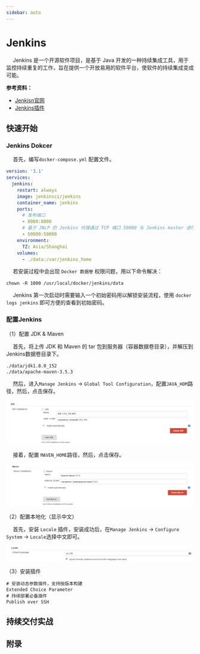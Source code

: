 ```yaml
---
sidebar: auto
---
```


# Jenkins

​	　Jenkins 是一个开源软件项目，是基于 Java 开发的一种持续集成工具，用于监控持续重复的工作，旨在提供一个开放易用的软件平台，使软件的持续集成变成可能。



**参考资料：**

- [Jenkisn官网](https://www.jenkins.io/)
- [Jenkins插件](https://plugins.jenkins.io/)



## 快速开始

### Jenkins Dokcer

​	　首先，编写`docker-compose.yml` 配置文件。

```yaml
version: '3.1'
services:
  jenkins:
    restart: always
    image: jenkinsci/jenkins
    container_name: jenkins
    ports:
      # 发布端口
      - 8080:8080
      # 基于 JNLP 的 Jenkins 代理通过 TCP 端口 50000 与 Jenkins master 进行通信
      - 50000:50000
    environment:
      TZ: Asia/Shanghai
    volumes:
      - ./data:/var/jenkins_home
```

​	　若安装过程中会出现 `Docker 数据卷` 权限问题，用以下命令解决：

```text
chown -R 1000 /usr/local/docker/jenkins/data
```

​	　Jenkins 第一次启动时需要输入一个初始密码用以解锁安装流程，使用 `docker logs jenkins` 即可方便的查看到初始密码。



### 配置Jenkins

（1）配置 JDK & Maven

​	　首先，将上传 JDK 和 Maven 的 tar 包到服务器（容器数据卷目录），并解压到Jenkins数据卷目录下。

```
./data/jdk1.8.0_152
./data/apache-maven-3.5.3
```

​	　然后，进入`Manage Jenkins` -> `Global Tool Configuration`，配置`JAVA_HOM`路径，然后，点击保存。

![Lusifer_20181029023809](./images/Lusifer_20181029023809.png)

​	　接着，配置 `MAVEN_HOME`路径，然后，点击保存。

![Lusifer_20181029024653](./images/Lusifer_20181029024653.png)



（2）配置本地化（显示中文）

​	　首先，安装 `Locale` 插件，安装成功后，在`Manage Jenkins` -> `Configure System` -> `Locale`选择中文即可。

![Lusifer_20181029033127](./images/Lusifer_20181029033127.png)



（3）安装插件

```shell
# 安装动态参数插件，支持按版本构建
Extended Choice Parameter
# 持续部署必备插件
Publish over SSH
```



## 持续交付实战





## 附录

